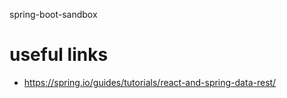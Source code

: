 spring-boot-sandbox

# useful links
- https://spring.io/guides/tutorials/react-and-spring-data-rest/
